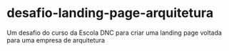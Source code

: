 # desafio-landing-page-arquitetura
Um desafio do curso da Escola DNC para criar uma landing page voltada para uma empresa de arquitetura

